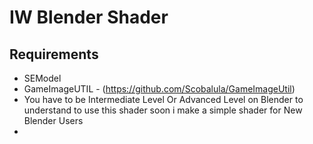 # IW Blender Shader


## Requirements
* SEModel
* GameImageUTIL - (https://github.com/Scobalula/GameImageUtil)
* You have to be Intermediate Level Or Advanced Level on Blender to understand to use this shader soon i make a simple shader for New Blender Users
* 

